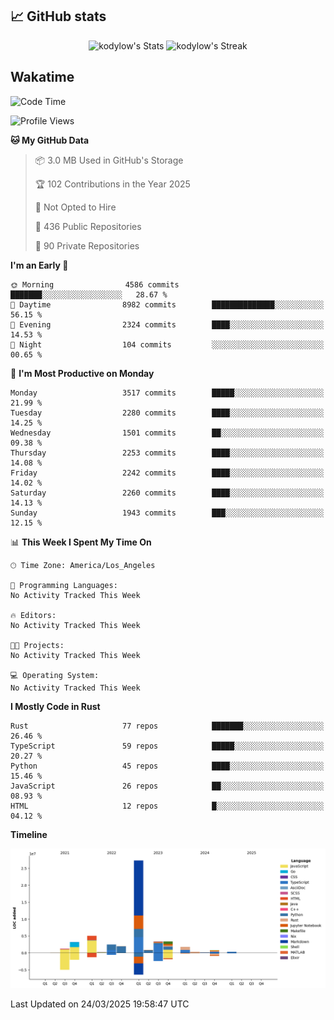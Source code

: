 ## 📈 GitHub stats
<!--START_SECTION:github-->
<div class="badges-githubstats">
  <p align="center">
    <img src="https://github-readme-stats.vercel.app/api?username=kodylow&theme=tokyonight&show_icons=true&hide_border=true&count_private=true" alt="kodylow's Stats" height="165">
    <img src="https://github-readme-streak-stats.herokuapp.com/?user=kodylow&theme=tokyonight&hide_border=true" alt="kodylow's Streak" height="165">
  </p>
</div>
<!--END_SECTION:github-->

## Wakatime 
<!--START_SECTION:waka-->
![Code Time](http://img.shields.io/badge/Code%20Time-1%2C294%20hrs%2031%20mins-blue)

![Profile Views](http://img.shields.io/badge/Profile%20Views-0-blue)

**🐱 My GitHub Data** 

> 📦 3.0 MB Used in GitHub's Storage 
 > 
> 🏆 102 Contributions in the Year 2025
 > 
> 🚫 Not Opted to Hire
 > 
> 📜 436 Public Repositories 
 > 
> 🔑 90 Private Repositories 
 > 
**I'm an Early 🐤** 

```text
🌞 Morning                4586 commits        ███████░░░░░░░░░░░░░░░░░░   28.67 % 
🌆 Daytime                8982 commits        ██████████████░░░░░░░░░░░   56.15 % 
🌃 Evening                2324 commits        ████░░░░░░░░░░░░░░░░░░░░░   14.53 % 
🌙 Night                  104 commits         ░░░░░░░░░░░░░░░░░░░░░░░░░   00.65 % 
```
📅 **I'm Most Productive on Monday** 

```text
Monday                   3517 commits        █████░░░░░░░░░░░░░░░░░░░░   21.99 % 
Tuesday                  2280 commits        ████░░░░░░░░░░░░░░░░░░░░░   14.25 % 
Wednesday                1501 commits        ██░░░░░░░░░░░░░░░░░░░░░░░   09.38 % 
Thursday                 2253 commits        ████░░░░░░░░░░░░░░░░░░░░░   14.08 % 
Friday                   2242 commits        ████░░░░░░░░░░░░░░░░░░░░░   14.02 % 
Saturday                 2260 commits        ████░░░░░░░░░░░░░░░░░░░░░   14.13 % 
Sunday                   1943 commits        ███░░░░░░░░░░░░░░░░░░░░░░   12.15 % 
```


📊 **This Week I Spent My Time On** 

```text
🕑︎ Time Zone: America/Los_Angeles

💬 Programming Languages: 
No Activity Tracked This Week

🔥 Editors: 
No Activity Tracked This Week

🐱‍💻 Projects: 
No Activity Tracked This Week

💻 Operating System: 
No Activity Tracked This Week
```

**I Mostly Code in Rust** 

```text
Rust                     77 repos            ███████░░░░░░░░░░░░░░░░░░   26.46 % 
TypeScript               59 repos            █████░░░░░░░░░░░░░░░░░░░░   20.27 % 
Python                   45 repos            ████░░░░░░░░░░░░░░░░░░░░░   15.46 % 
JavaScript               26 repos            ██░░░░░░░░░░░░░░░░░░░░░░░   08.93 % 
HTML                     12 repos            █░░░░░░░░░░░░░░░░░░░░░░░░   04.12 % 
```



**Timeline**

![Lines of Code chart](https://raw.githubusercontent.com/Kodylow/Kodylow/master/assets/bar_graph.png)


 Last Updated on 24/03/2025 19:58:47 UTC
<!--END_SECTION:waka-->
